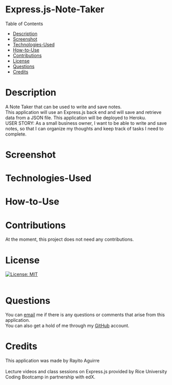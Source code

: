# Express.js-Note-Taker
Table of Contents
- [Description](#description)
- [Screenshot](#screenshot)
- [Technologies-Used](#technologies-used)
- [How-to-Use](#how-to-use)
- [Contributions](#contributions)
- [License](#license)
- [Questions](#license)
- [Credits](#credits)

# Description
A Note Taker that can be used to write and save notes.<br>
This application will use an Express.js back end and will save and retrieve data from a JSON file. This application will be deployed to Heroku.<br>
USER STORY: As a small business owner, I want to be able to write and save notes,
so that I can organize my thoughts and keep track of tasks I need to complete.

# Screenshot

# Technologies-Used

# How-to-Use

# Contributions
At the moment, this project does not need any contributions.

# License
[![License: MIT](https://img.shields.io/badge/License-MIT-yellow.svg)](https://opensource.org/license/MIT) <br><br>

# Questions
You can [email](rayito.aguirre94@gmail.com) me if there is any questions or comments that arise from this application.<br>
You can also get a hold of me through my [GitHub](https://github.com/itsrayito) account.

# Credits
This application was made by Rayito Aguirre <br><br>
Lecture videos and class sessions on Express.js provided by Rice University Coding Bootcamp in partnership with edX.<br><br>

